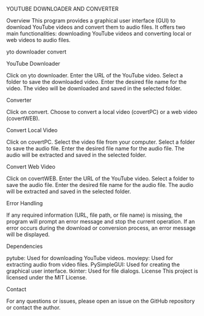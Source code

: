 YOUTUBE DOWNLOADER AND CONVERTER

Overview
This program provides a graphical user interface (GUI) to download YouTube videos and convert them to audio files.
It offers two main functionalities: downloading YouTube videos and converting local or web videos to audio files.

yto downloader
convert

YouTube Downloader

Click on yto downloader.
Enter the URL of the YouTube video.
Select a folder to save the downloaded video.
Enter the desired file name for the video.
The video will be downloaded and saved in the selected folder.

Converter

Click on convert.
Choose to convert a local video (covertPC) or a web video (covertWEB).

Convert Local Video

Click on covertPC.
Select the video file from your computer.
Select a folder to save the audio file.
Enter the desired file name for the audio file.
The audio will be extracted and saved in the selected folder.

Convert Web Video

Click on covertWEB.
Enter the URL of the YouTube video.
Select a folder to save the audio file.
Enter the desired file name for the audio file.
The audio will be extracted and saved in the selected folder.

Error Handling

If any required information (URL, file path, or file name) is missing, the program will prompt an error message and stop the current operation.
If an error occurs during the download or conversion process, an error message will be displayed.

Dependencies

pytube: Used for downloading YouTube videos.
moviepy: Used for extracting audio from video files.
PySimpleGUI: Used for creating the graphical user interface.
tkinter: Used for file dialogs.
License
This project is licensed under the MIT License.

Contact

For any questions or issues, please open an issue on the GitHub repository or contact the author.
